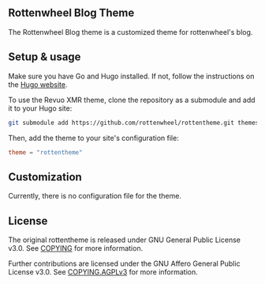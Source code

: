 ## Rottenwheel Blog Theme

The Rottenwheel Blog theme is a customized theme for rottenwheel's blog.

## Setup & usage

Make sure you have Go and Hugo installed. If not, follow the instructions on the [Hugo website](https://gohugo.io/getting-started/installing/).

To use the Revuo XMR theme, clone the repository as a submodule and add it to your Hugo site:

```bash
git submodule add https://github.com/rottenwheel/rottentheme.git themes/rottentheme
```

Then, add the theme to your site's configuration file:

```toml
theme = "rottentheme"
```

## Customization

Currently, there is no configuration file for the theme.

## License

The original rottentheme is released under GNU General Public License v3.0. See [COPYING](./COPYING) for more information.

Further contributions are licensed under the GNU Affero General Public License v3.0. See [COPYING.AGPLv3](./COPYING.AGPLv3) for more information.
